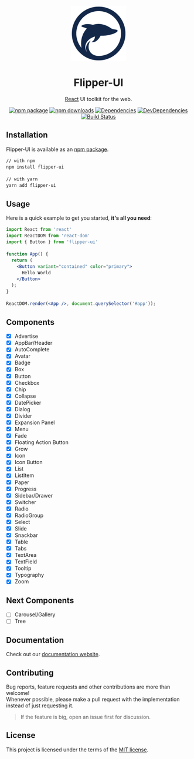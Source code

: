 <!-- Logo -->
<p align="center">
  <img width="150" src="logo.png" alt="Flipper-UI logo" />
</p>

<!-- Name -->
<h1 align="center">Flipper-UI</h1>

<!-- Badges -->
<div align="center">

[React](http://facebook.github.io/react/) UI toolkit for the web.

[![npm package](https://img.shields.io/npm/v/flipper-ui/latest.svg)](https://www.npmjs.com/package/flipper-ui)
[![npm downloads](https://img.shields.io/npm/dm/flipper-ui.svg)](https://www.npmjs.com/package/flipper-ui)
[![Dependencies](https://img.shields.io/david/nginformatica/flipper-ui.svg?style=flat-square)](https://david-dm.org/nginformatica/flipper-ui)
[![DevDependencies](https://img.shields.io/david/dev/nginformatica/flipper-ui.svg)](https://david-dm.org/nginformatica/flipper-ui?type=dev)
[![Build Status](https://travis-ci.org/nginformatica/flipper-ui.svg?branch=master)](https://travis-ci.org/nginformatica/flipper-ui)

</div>

## Installation

Flipper-UI is available as an [npm package](https://www.npmjs.com/package/flipper-ui).

```sh
// with npm
npm install flipper-ui

// with yarn
yarn add flipper-ui
```

## Usage

Here is a quick example to get you started, **it's all you need**:

```jsx
import React from 'react'
import ReactDOM from 'react-dom'
import { Button } from 'flipper-ui'

function App() {
  return (
    <Button variant="contained" color="primary">
      Hello World
    </Button>
  );
}

ReactDOM.render(<App />, document.querySelector('#app'));
```

## Components

- [x] Advertise
- [x] AppBar/Header
- [x] AutoComplete
- [x] Avatar
- [x] Badge
- [x] Box
- [x] Button
- [x] Checkbox
- [x] Chip
- [x] Collapse
- [x] DatePicker
- [x] Dialog
- [x] Divider
- [x] Expansion Panel
- [x] Menu
- [x] Fade
- [x] Floating Action Button
- [x] Grow
- [x] Icon
- [x] Icon Button
- [x] List
- [x] ListItem
- [x] Paper
- [x] Progress
- [x] Sidebar/Drawer
- [x] Switcher
- [x] Radio
- [x] RadioGroup
- [x] Select
- [x] Slide
- [x] Snackbar
- [x] Table
- [x] Tabs
- [x] TextArea
- [x] TextField
- [x] Tooltip
- [x] Typography
- [x] Zoom

## Next Components

- [ ] Carousel/Gallery
- [ ] Tree

## Documentation

Check out our [documentation website](https://nginformatica.github.io/flipper-ui/).

## Contributing

Bug reports, feature requests and other contributions are more than welcome! <br/>
Whenever possible, please make a pull request with the implementation instead of just requesting it.

> If the feature is big, open an issue first for discussion.

## License

This project is licensed under the terms of the
[MIT license](/LICENSE).
